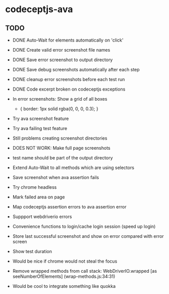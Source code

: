 codeceptjs-ava
==============


## TODO

- DONE Auto-Wait for elements automatically on 'click'
- DONE Create valid error screenshot file names
- DONE Save error screenshot to output directory
- DONE Save debug screenshots automatically after each step
- DONE cleanup error screenshots before each test run
- DONE Code excerpt broken on codeceptjs exceptions

- In error screenshots: Show a grid of all boxes
    * { 
      border: 1px solid rgba(0, 0, 0, 0.3);
    }
- Try ava screenshot feature
- Try ava failing test feature
- Still problems creating screenshot directories
- DOES NOT WORK: Make full page screenshots
- test name should be part of the output directory
- Extend Auto-Wait to all methods which are using selectors
- Save screenshot when ava assertion fails
- Try chrome headless
- Mark failed area on page
- Map codeceptjs assertion errors to ava assertion error
- Suppport webdriverio errors
- Convenience functions to login/cache login session (speed up login)
- Store last successful screenshot and show on error compared with error screen
- Show test duration
- Would be nice if chrome would not steal the focus
- Remove wrapped methods from call stack: WebDriverIO.wrapped [as seeNumberOfElements] (wrap-methods.js:34:31)
- Would be cool to integrate something like quokka